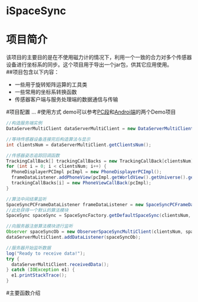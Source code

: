 iSpaceSync
===
# 项目简介
该项目的主要目的是在不使用磁力计的情况下，利用一个一致的合力对多个传感器设备进行坐标系的同步。这个项目用于导出一个jar包，供其它应用使用。<br>
##项目包含以下内容：
* 一些用于旋转矩阵运算的工具类
* 一些常用的坐标系转换函数
* 传感器客户端与服务处理端的数据通信与传输

#项目配置
...
#使用方式
demo可以参考[PC段](https://github.com/LeoCai/SpaceSync-PC-Demo)和[Androi端](https://github.com/LeoCai/SpaceSync-Android-Demo)的两个Demo项目
```java
//构造服务端实例
DataServerMultiClient dataServerMultiClient = new DataServerMultiClient();

//等待传感器设备连接完后构造算法与显示
int clientsNum = dataServerMultiClient.getClientsNum();

//传感器姿态追踪回调函数
TrackingCallBack[] trackingCallBacks = new TrackingCallBack[clientsNum];
for (int i = 0; i < clientsNum; i++) {
  PhoneDisplayerPCImpl pcImpl = new PhoneDisplayerPCImpl();
  frameDataListener.addPhoneView(pcImpl.getWorldView().getUniverse().getCanvas());
  trackingCallBacks[i] = new PhoneViewCallBack(pcImpl);
}

//算法中间结果监听
SpaceSyncPCFrameDataListener frameDataListener = new SpaceSyncPCFrameDataListener("SPACE SYNC PLOT",　clientsNum);
//此处获得一个默认的算法模块
SpaceSync spaceSync = SpaceSyncFactory.getDefaultSpaceSync(clientsNum, trackingCallBacks, frameDataListener, frameDataListener);

//向服务器注册算法模块进行监听
Observer spaceSyncOb = new ObserverSpaceSyncMultiClient(clientsNum, spaceSync);
dataServerMultiClient.addDataListener(spaceSyncOb);

//服务器开始监听数据
log("Ready to receive data!");
try {
  dataServerMultiClient.receivedData();
} catch (IOException e1) {
  e1.printStackTrace();
}
```
#主要函数介绍
